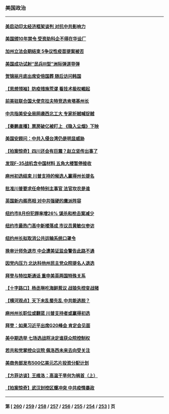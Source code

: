 ### 美国政治
---
#### [美启动印太经济框架谈判 对抗中共影响力](../../pages/ncid1078159/n13819753.md) 
#### [美国颁10年禁令 受资助科企不得在华设厂](../../pages/ncid1078159/n13819710.md) 
#### [加州立法会期结束 5争议性疫苗提案被否](../../pages/ncid1078159/n13819743.md) 
#### [美国成功试射“民兵III型”洲际弹道导弹](../../pages/ncid1078159/n13819596.md) 
#### [贺锦丽月底出席安倍国葬 随后访问韩国](../../pages/ncid1078159/n13819565.md) 
#### [【思想领袖】防疫措施荒谬 看技术极权崛起](../../pages/ncid1078159/n13806664.md) 
#### [前美驻联合国大使克拉夫特竞选肯塔基州长](../../pages/ncid1078159/n13819583.md) 
#### [中共指美安全局网袭西北工大 专家析贼喊捉贼](../../pages/ncid1078159/n13819395.md) 
#### [【秦鹏直播】票房破亿被盯上 《隐入尘烟》下映](../../pages/ncid1078159/n13819590.md) 
#### [美国安顾问：中共入侵台湾仍是明显威胁](../../pages/ncid1078159/n13819553.md) 
#### [【拍案惊奇】四川还会有巨震？赵立坚传出事了](../../pages/ncid1078159/n13819366.md) 
#### [发现F-35战机含中国材料 五角大楼暂停接收](../../pages/ncid1078159/n13819533.md) 
#### [麻州初选结束 川普支持的候选人赢得州长提名](../../pages/ncid1078159/n13819368.md) 
#### [批准川普要求任命特别主事官 法官坎农是谁](../../pages/ncid1078159/n13819421.md) 
#### [英国新内阁亮相 对中共强硬的鹰派阵容](../../pages/ncid1078159/n13819202.md) 
#### [纽约市8月份犯罪率增26% 谋杀和枪击案减少](../../pages/ncid1078159/n13818988.md) 
#### [纽约市最热门高中新楼落成 市议员黄敏仪参访](../../pages/ncid1078159/n13818995.md) 
#### [纽约州长拟取消公共运输系统口罩令](../../pages/ncid1078159/n13819013.md) 
#### [换审计师免退市 中企遭美证监会警告此路不通](../../pages/ncid1078159/n13818792.md) 
#### [因党内压力 北达科他州民主党众院提名人退选](../../pages/ncid1078159/n13818880.md) 
#### [拜登与特拉斯通话 重申美英两国特殊关系](../../pages/ncid1078159/n13818789.md) 
#### [【十字路口】杨丞琳吃海鲜惹议 战狼失控变战猪](../../pages/ncid1078159/n13818823.md) 
#### [【横河观点】天下未乱蜀先乱 中共能逃脱？](../../pages/ncid1078159/n13818826.md) 
#### [麻州州长职位或翻蓝 川普支持者或赢得初选](../../pages/ncid1078159/n13818688.md) 
#### [拜登：如果习近平出席G20峰会 肯定会见面](../../pages/ncid1078159/n13818775.md) 
#### [美中期选举 七场选战将决定谁获众院控制权](../../pages/ncid1078159/n13818686.md) 
#### [若共和党掌控众议院 佩洛西未来去向受关注](../../pages/ncid1078159/n13818696.md) 
#### [美商务部发布500亿美元芯片投资分配计划](../../pages/ncid1078159/n13818517.md) 
#### [【方菲访谈】王维洛：高温干旱何为祸首（上）](../../pages/ncid1078159/n13818041.md) 
#### [【拍案惊奇】武汉封控区爆冲突 中共疫情暴政](../../pages/ncid1078159/n13818036.md) 

---
#### 第 [ [260](./260.md) / [259](./259.md) / [258](./258.md) / [257](./257.md) / [256](./256.md) / [255](./255.md) / [254](./254.md) / [253](./253.md) ] 页
